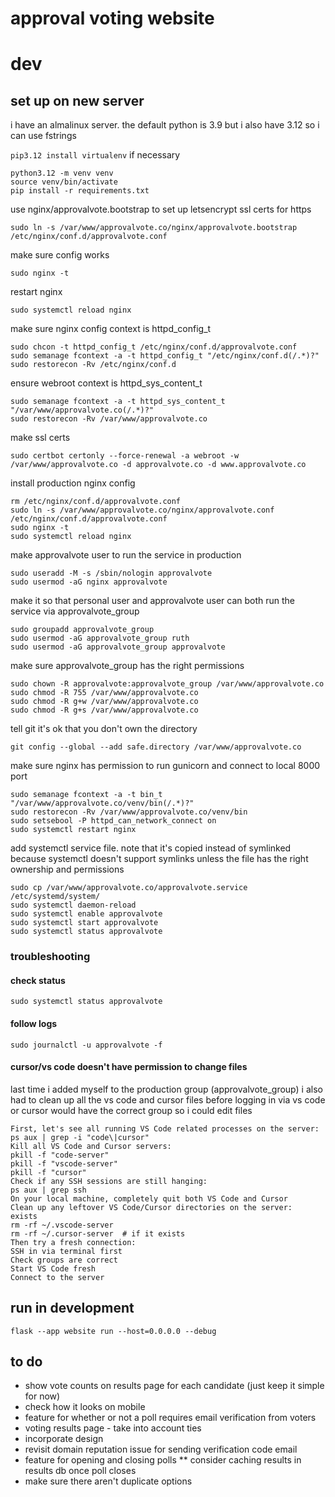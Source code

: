 # approval voting website

# dev
## set up on new server
i have an almalinux server. the default python is 3.9 but i also have 3.12 so i can use fstrings

`pip3.12 install virtualenv` if necessary

```
python3.12 -m venv venv
source venv/bin/activate
pip install -r requirements.txt
```

use nginx/approvalvote.bootstrap to set up letsencrypt ssl certs for https
```
sudo ln -s /var/www/approvalvote.co/nginx/approvalvote.bootstrap /etc/nginx/conf.d/approvalvote.conf
```
make sure config works
```
sudo nginx -t
```
restart nginx
```
sudo systemctl reload nginx
```
make sure nginx config context is httpd_config_t
```
sudo chcon -t httpd_config_t /etc/nginx/conf.d/approvalvote.conf
sudo semanage fcontext -a -t httpd_config_t "/etc/nginx/conf.d(/.*)?"
sudo restorecon -Rv /etc/nginx/conf.d
```

ensure webroot context is httpd_sys_content_t
```
sudo semanage fcontext -a -t httpd_sys_content_t "/var/www/approvalvote.co(/.*)?"
sudo restorecon -Rv /var/www/approvalvote.co
```
make ssl certs
```
sudo certbot certonly --force-renewal -a webroot -w /var/www/approvalvote.co -d approvalvote.co -d www.approvalvote.co
```

install production nginx config
```
rm /etc/nginx/conf.d/approvalvote.conf
sudo ln -s /var/www/approvalvote.co/nginx/approvalvote.conf /etc/nginx/conf.d/approvalvote.conf
sudo nginx -t
sudo systemctl reload nginx
```

make approvalvote user to run the service in production
```
sudo useradd -M -s /sbin/nologin approvalvote
sudo usermod -aG nginx approvalvote
```

make it so that personal user and approvalvote user can both run the service via approvalvote_group
```
sudo groupadd approvalvote_group
sudo usermod -aG approvalvote_group ruth
sudo usermod -aG approvalvote_group approvalvote
```

make sure approvalvote_group has the right permissions
```
sudo chown -R approvalvote:approvalvote_group /var/www/approvalvote.co
sudo chmod -R 755 /var/www/approvalvote.co
sudo chmod -R g+w /var/www/approvalvote.co
sudo chmod -R g+s /var/www/approvalvote.co
```

tell git it's ok that you don't own the directory
```
git config --global --add safe.directory /var/www/approvalvote.co
```

make sure nginx has permission to run gunicorn and connect to local 8000 port
```
sudo semanage fcontext -a -t bin_t "/var/www/approvalvote.co/venv/bin(/.*)?"
sudo restorecon -Rv /var/www/approvalvote.co/venv/bin
sudo setsebool -P httpd_can_network_connect on
sudo systemctl restart nginx
```

add systemctl service file. note that it's copied instead of symlinked because systemctl doesn't support symlinks unless the file has the right ownership and permissions
```
sudo cp /var/www/approvalvote.co/approvalvote.service /etc/systemd/system/
sudo systemctl daemon-reload
sudo systemctl enable approvalvote
sudo systemctl start approvalvote
sudo systemctl status approvalvote
```

### troubleshooting

#### check status
```
sudo systemctl status approvalvote
```

#### follow logs
```
sudo journalctl -u approvalvote -f
```

#### cursor/vs code doesn't have permission to change files

last time i added myself to the production group (approvalvote_group) i also had to clean up all the vs code and cursor files before logging in via vs code or cursor would have the correct group so i could edit files
```
First, let's see all running VS Code related processes on the server:
ps aux | grep -i "code\|cursor"
Kill all VS Code and Cursor servers:
pkill -f "code-server"
pkill -f "vscode-server"
pkill -f "cursor"
Check if any SSH sessions are still hanging:
ps aux | grep ssh
On your local machine, completely quit both VS Code and Cursor
Clean up any leftover VS Code/Cursor directories on the server:
exists
rm -rf ~/.vscode-server
rm -rf ~/.cursor-server  # if it exists
Then try a fresh connection:
SSH in via terminal first
Check groups are correct
Start VS Code fresh
Connect to the server
```

## run in development

```
flask --app website run --host=0.0.0.0 --debug
```

## to do
* show vote counts on results page for each candidate (just keep it simple for now)
* check how it looks on mobile
* feature for whether or not a poll requires email verification from voters
* voting results page - take into account ties
* incorporate design
* revisit domain reputation issue for sending verification code email
* feature for opening and closing polls
** consider caching results in results db once poll closes
* make sure there aren't duplicate options
